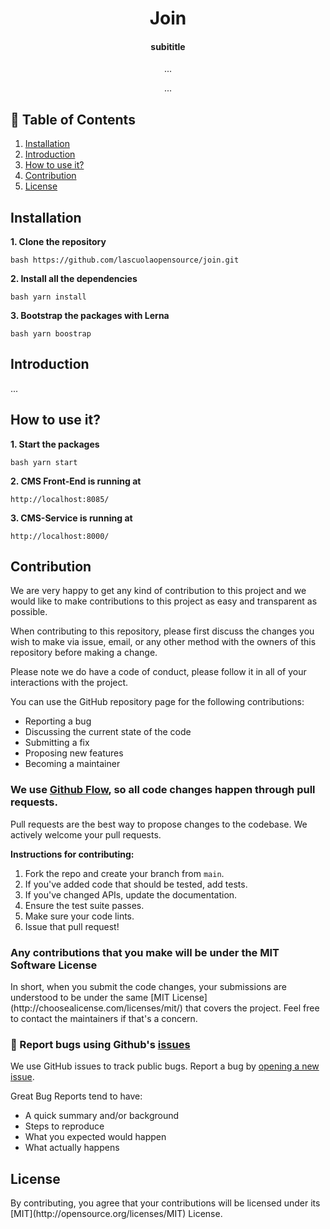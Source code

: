 <h1 align="center">
  Join
</h1>

<h4 align="center">subititle</h4>

<p align="center">...</p>

<p align="center">...
</p>

## :green_book: Table of Contents

1. [Installation](#installation)
2. [Introduction](#introduction)
3. [How to use it?](#how-to-use-it?)
4. [Contribution](#contribution)
5. [License](#license)

<h2>Installation</h2>

**1. Clone the repository**

```bash https://github.com/lascuolaopensource/join.git```

**2. Install all the dependencies**

```bash yarn install```

**3. Bootstrap the packages with Lerna**

```bash yarn boostrap```

<h2>Introduction</h2>
...

<h2>How to use it?</h2>

**1. Start the packages**

```bash yarn start```

**2. CMS Front-End is running at**

```http://localhost:8085/```

**3. CMS-Service is running at**

```http://localhost:8000/```


<h2>Contribution</h2>

We are very happy to get any kind of contribution to this project and we would like to make contributions to this project as easy and transparent as possible.

When contributing to this repository, please first discuss the changes you wish to make via issue, email, or any other method with the owners of this repository before making a change.

Please note we do have a code of conduct, please follow it in all of your interactions with the project.

You can use the GitHub repository page for the following contributions:

- Reporting a bug
- Discussing the current state of the code
- Submitting a fix
- Proposing new features
- Becoming a maintainer

### We use [Github Flow](https://guides.github.com/introduction/flow/index.html), so all code changes happen through pull requests.

Pull requests are the best way to propose changes to the codebase. We actively welcome your pull requests.

**Instructions for contributing:**

1. Fork the repo and create your branch from `main`.
2. If you've added code that should be tested, add tests.
3. If you've changed APIs, update the documentation.
4. Ensure the test suite passes.
5. Make sure your code lints.
6. Issue that pull request!

<h3> Any contributions that you make will be under the MIT Software License </h3>
In short, when you submit the code changes, your submissions are understood to be under the same [MIT License](http://choosealicense.com/licenses/mit/) that covers the project. Feel free to contact the maintainers if that's a concern.

### :bug: Report bugs using Github's [issues](https://github.com/lascuolaopensource/join/issues)

We use GitHub issues to track public bugs. Report a bug by [opening a new issue]().

Great Bug Reports tend to have:

- A quick summary and/or background
- Steps to reproduce
- What you expected would happen
- What actually happens

<h2>License</h2>
By contributing, you agree that your contributions will be licensed under its [MIT](http://opensource.org/licenses/MIT) License.
